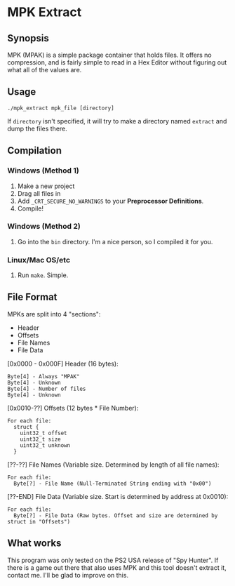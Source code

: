 # MPK Extract

## Synopsis
MPK (MPAK) is a simple package container that holds files. It offers no
compression, and is fairly simple to read in a Hex Editor without figuring
out what all of the values are.

## Usage
```
./mpk_extract mpk_file [directory]
```

If `directory` isn't specified, it will try to make a directory named
`extract` and dump the files there.

## Compilation
### Windows (Method 1)
1. Make a new project
2. Drag all files in
3. Add `_CRT_SECURE_NO_WARNINGS` to your **Preprocessor Definitions**.
4. Compile!

### Windows (Method 2)
1. Go into the `bin` directory. I'm a nice person, so I compiled it for you.

### Linux/Mac OS/etc
1. Run `make`. Simple.

## File Format
MPKs are split into 4 "sections":

* Header
* Offsets
* File Names
* File Data

\[0x0000 - 0x000F\] Header (16 bytes):
```
Byte[4] - Always "MPAK"
Byte[4] - Unknown
Byte[4] - Number of files
Byte[4] - Unknown
```

\[0x0010-??\] Offsets (12 bytes \* File Number):
```
For each file:
  struct {
    uint32_t offset
    uint32_t size
    uint32_t unknown
  }
```

\[??-??\] File Names (Variable size. Determined by length of all file names):
```
For each file:
  Byte[?] - File Name (Null-Terminated String ending with "0x00")
```

\[??-END\] File Data (Variable size. Start is determined by address at 0x0010):
```
For each file:
  Byte[?] - File Data (Raw bytes. Offset and size are determined by struct in "Offsets")
```

## What works
This program was only tested on the PS2 USA release of "Spy Hunter". If there
is a game out there that also uses MPK and this tool doesn't extract it, contact
me. I'll be glad to improve on this.
